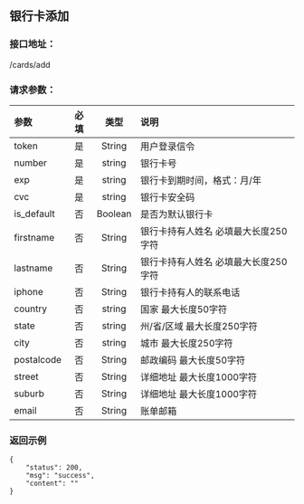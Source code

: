 ## 银行卡添加
### 接口地址：
/cards/add
### 请求参数：
| 参数 | 必填 | 类型 | 说明 |
|:---|:---:|:---:|:---|
| token | 是 | String | 用户登录信令 |
| number | 是 | string | 银行卡号 |
| exp | 是 | string | 银行卡到期时间，格式：月/年 |
| cvc | 是 | string | 银行卡安全码 |
| is_default | 否 | Boolean | 是否为默认银行卡 |
| firstname | 否 | String | 银行卡持有人姓名 必填最大长度250字符 |
| lastname | 否 | String | 银行卡持有人姓名 必填最大长度250字符|
| iphone | 否 | String | 银行卡持有人的联系电话 |
| country | 否 | string | 国家 最大长度50字符 |
| state | 否 | string | 州/省/区域 最大长度250字符 |
| city | 否 | string | 城市 最大长度250字符 |
| postalcode | 否 | String | 邮政编码 最大长度50字符 |
| street | 否 | String | 详细地址 最大长度1000字符 |
| suburb | 否 | String | 详细地址 最大长度1000字符 |
| email | 否 | String | 账单邮箱 |
### 返回示例
```
{
    "status": 200,
    "msg": "success",
    "content": ""
}
```